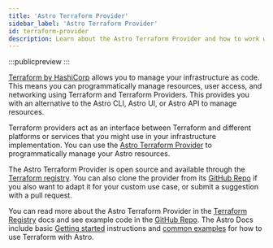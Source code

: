 ```yaml
---
title: 'Astro Terraform Provider'
sidebar_label: 'Astro Terraform Provider'
id: terraform-provider
description: Learn about the Astro Terraform Provider and how to work with it.
---
```


:::publicpreview
:::

[Terraform by HashiCorp](https://www.terraform.io/) allows you to manage your infrastructure as code. This means you can programmatically manage resources, user access, and networking using Terraform and Terraform Providers. This provides you with an alternative to the Astro CLI, Astro UI, or Astro API to manage resources.

Terraform providers act as an interface between Terraform and different platforms or services that you might use in your infrastructure implementation. You can use the [Astro Terraform Provider](https://github.com/astronomer/terraform-provider-astro) to programmatically manage your Astro resources.

The Astro Terraform Provider is open source and available through the [Terraform registry](https://registry.terraform.io/providers/astronomer/astro/0.3.0). You can also clone the provider from its [GitHub Repo](https://github.com/astronomer/terraform-provider-astro) if you also want to adapt it for your custom use case, or submit a suggestion with a pull request.

You can read more about the Astro Terraform Provider in the [Terraform Registry](https://registry.terraform.io/providers/astronomer/astro/latest/docs) docs and see example code in the [GitHub Repo](https://github.com/astronomer/terraform-provider-astro/tree/main/examples). The Astro Docs include basic [Getting started](terraform-provider-get-started.md) instructions and [common examples](terraform-provider-examples.md) for how to use Terraform with Astro.